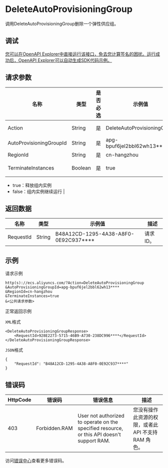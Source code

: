 # DeleteAutoProvisioningGroup

调用DeleteAutoProvisioningGroup删除一个弹性供应组。

## 调试

[您可以在OpenAPI Explorer中直接运行该接口，免去您计算签名的困扰。运行成功后，OpenAPI Explorer可以自动生成SDK代码示例。](https://api.aliyun.com/#product=Ecs&api=DeleteAutoProvisioningGroup&type=RPC&version=2014-05-26)

## 请求参数

|名称|类型|是否必选|示例值|描述|
|--|--|----|---|--|
|Action|String|是|DeleteAutoProvisioningGroup|系统规定参数。取值：DeleteAutoProvisioningGroup |
|AutoProvisioningGroupId|String|是|apg-bpuf6jel2bbl62wh13\*\*\*\*|弹性供应组的ID。 |
|RegionId|String|是|cn-hangzhou|弹性供应组所在地域的ID。 |
|TerminateInstances|Boolean|是|true|删除弹性供应组时是否释放组内实例。取值范围：

 -   true：释放组内实例
-   false：组内实例继续运行 |

## 返回数据

|名称|类型|示例值|描述|
|--|--|---|--|
|RequestId|String|B48A12CD-1295-4A38-A8F0-0E92C937\*\*\*\*|请求ID。 |

## 示例

请求示例

```
http(s)://ecs.aliyuncs.com/?Action=DeleteAutoProvisioningGroup
&AutoProvisioningGroupId=apg-bpuf6jel2bbl62wh13****
&RegionId=cn-hangzhou
&TerminateInstances=true
&<公共请求参数>
```

正常返回示例

`XML`格式

```
<DeleteAutoProvisioningGroupResponse>
    <RequestId>928E2273-5715-46B9-A730-238DC996****</RequestId>
</DeleteAutoProvisioningGroupResponse>
```

`JSON`格式

```
{
    "RequestId": "B48A12CD-1295-4A38-A8F0-0E92C937****"
}
```

## 错误码

|HttpCode|错误码|错误信息|描述|
|--------|---|----|--|
|403|Forbidden.RAM|User not authorized to operate on the specified resource, or this API doesn't support RAM.|您没有操作此资源的权限，或者此 API 不支持 RAM 角色。|

访问[错误中心](https://error-center.aliyun.com/status/product/Ecs)查看更多错误码。


